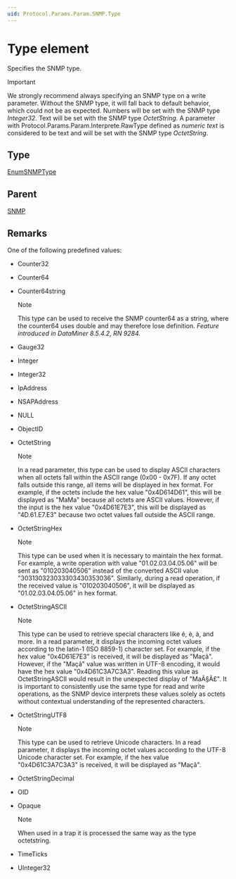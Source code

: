 ```yaml
---
uid: Protocol.Params.Param.SNMP.Type
---
```


# Type element

Specifies the SNMP type.

> [!IMPORTANT]
> We strongly recommend always specifying an SNMP type on a write parameter. Without the SNMP type, it will fall back to default behavior, which could not be as expected. Numbers will be set with the SNMP type *Integer32*. Text will be set with the SNMP type *OctetString*. A parameter with Protocol.Params.Param.Interprete.RawType defined as *numeric text* is considered to be text and will be set with the SNMP type *OctetString*.

## Type

[EnumSNMPType](xref:Protocol-EnumSNMPType)

## Parent

[SNMP](xref:Protocol.Params.Param.SNMP)

## Remarks

One of the following predefined values:

- Counter32
- Counter64
- Counter64string

  > [!NOTE]
  > This type can be used to receive the SNMP counter64 as a string, where the counter64 uses double and may therefore lose definition. *Feature introduced in DataMiner 8.5.4.2, RN 9284.*

- Gauge32
- Integer
- Integer32
- IpAddress
- NSAPAddress
- NULL
- ObjectID
- OctetString

  > [!NOTE]
  > In a read parameter, this type can be used to display ASCII characters when all octets fall within the ASCII range (0x00 - 0x7F). If any octet falls outside this range, all items will be displayed in hex format. For example, if the octets include the hex value "0x4D614D61", this will be displayed as "MaMa" because all octets are ASCII values. However, if the input is the hex value "0x4D61E7E3", this will be displayed as "4D.61.E7.E3" because two octet values fall outside the ASCII range.

- OctetStringHex

  > [!NOTE]
  > This type can be used when it is necessary to maintain the hex format. For example, a write operation with value "01.02.03.04.05.06" will be sent as "010203040506" instead of the converted ASCII value "303130323033303430353036". Similarly, during a read operation, if the received value is "010203040506", it will be displayed as "01.02.03.04.05.06" in hex format.

- OctetStringASCII

  > [!NOTE]
  > This type can be used to retrieve special characters like é, è, à, and more. In a read parameter, it displays the incoming octet values according to the latin-1 (ISO 8859-1) character set. For example, if the hex value "0x4D61E7E3" is received, it will be displayed as "Maçã". However, if the "Maçã" value was written in UTF-8 encoding, it would have the hex value "0x4D61C3A7C3A3". Reading this value as OctetStringASCII would result in the unexpected display of "MaÃ§Ã£". It is important to consistently use the same type for read and write operations, as the SNMP device interprets these values solely as octets without contextual understanding of the represented characters.

- OctetStringUTF8

  > [!NOTE]
  > This type can be used to retrieve Unicode characters. In a read parameter, it displays the incoming octet values according to the UTF-8 Unicode character set. For example, if the hex value "0x4D61C3A7C3A3" is received, it will be displayed as "Maçã".
  
- OctetStringDecimal
- OID
- Opaque

  > [!NOTE]
  > When used in a trap it is processed the same way as the type octetstring.<!-- RN 7249 -->

- TimeTicks
- UInteger32
